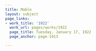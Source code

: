 ```yaml
---
title: Mable
layout: subject
page_links:
- work_title: '1922'
  work_url: pages/works/1922
  page_title: Tuesday, January 17, 1922
  page_anchor: page-1913

---
```

